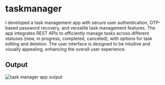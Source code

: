 # taskmanager

I developed a task management app with secure user authentication, OTP-based password recovery, and versatile task management features. The app integrates REST APIs to efficiently manage tasks across different statuses (new, in progress, completed, canceled), with options for task editing and deletion. The user interface is designed to be intuitive and visually appealing, enhancing the overall user experience.

## Output

![task manager app output](https://github.com/user-attachments/assets/b9ab01a5-8c2f-43ce-a5da-fcfa223394c0)
